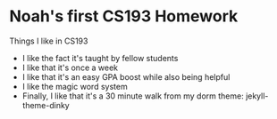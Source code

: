 # Noah's first CS193 Homework
Things I like in CS193
-  I like the fact it's taught by fellow students
-  I like that it's once a week
-  I like that it's an easy GPA boost while also being helpful
-  I like the magic word system
-  Finally, I like that it's a 30 minute walk from my dorm
theme: jekyll-theme-dinky
